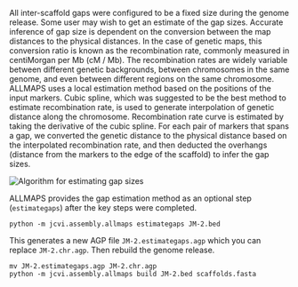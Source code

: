 All inter-scaffold gaps were configured to be a fixed size during the genome release. Some user may wish to get an estimate of the gap sizes. Accurate inference of gap size is dependent on the conversion between the map distances to the physical distances. In the case of genetic maps, this conversion ratio is known as the recombination rate, commonly measured in centiMorgan per Mb (cM / Mb). The recombination rates are widely variable between different genetic backgrounds, between chromosomes in the same genome, and even between different regions on the same chromosome. ALLMAPS uses a local estimation method based on the positions of the input markers. Cubic spline, which was suggested to be the best method to estimate recombination rate, is used to generate interpolation of genetic distance along the chromosome. Recombination rate curve is estimated by taking the derivative of the cubic spline. For each pair of markers that spans a gap, we converted the genetic distance to the physical distance based on the interpolated recombination rate, and then deducted the overhangs (distance from the markers to the edge of the scaffold) to infer the gap sizes. 

![Algorithm for estimating gap sizes](https://dl.dropboxusercontent.com/u/15937715/Data/ALLMAPS/estimategaps.png)

ALLMAPS provides the gap estimation method as an optional step (`estimategaps`) after the key steps were completed.
```
python -m jcvi.assembly.allmaps estimategaps JM-2.bed
```

This generates a new AGP file `JM-2.estimategaps.agp` which you can replace `JM-2.chr.agp`. Then rebuild the genome release.
```
mv JM-2.estimategaps.agp JM-2.chr.agp
python -m jcvi.assembly.allmaps build JM-2.bed scaffolds.fasta
```